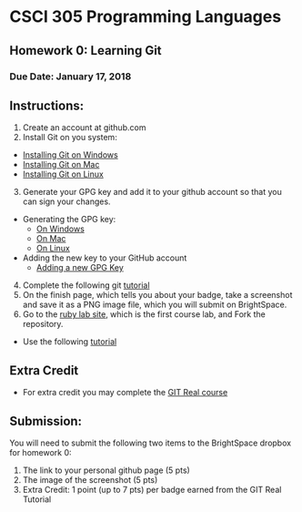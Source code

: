 # CSCI 305 Programming Languages

## Homework 0: Learning Git

### Due Date: January 17, 2018

## Instructions:

1. Create an account at github.com
2. Install Git on you system:
  - [Installing Git on Windows](https://gist.github.com/derhuerst/1b15ff4652a867391f03#file-windows-md)
  - [Installing Git on Mac](https://gist.github.com/derhuerst/1b15ff4652a867391f03#file-mac-md)
  - [Installing Git on Linux](https://gist.github.com/derhuerst/1b15ff4652a867391f03#file-linux-md)
3. Generate your GPG key and add it to your github account so that you can sign your changes.
  - Generating the GPG key:
    * [On Windows](https://help.github.com/articles/generating-a-new-gpg-key/#platform-windows)
    * [On Mac](https://help.github.com/articles/generating-a-new-gpg-key/#platform-mac)
    * [On Linux](https://help.github.com/articles/generating-a-new-gpg-key/#platform-linux)
  - Adding the new key to your GitHub account
    * [Adding a new GPG Key](https://help.github.com/articles/adding-a-new-gpg-key-to-your-github-account/)
4. Complete the following git [tutorial](https://try.github.io/levels/1/challenges/1)
5. On the finish page, which tells you about your badge, take a screenshot and save it as a PNG image file, which you will submit on BrightSpace.
6. Go to the [ruby lab site](https://github.com/CSCI305/csci305-ruby-lab/), which is the first course lab, and Fork the repository.
  - Use the following [tutorial](https://help.github.com/articles/fork-a-repo/)

## Extra Credit

* For extra credit you may complete the [GIT Real course](http://gitreal.codeschool.com/?utm_source=github&utm_medium=codeschool_option&utm_campaign=trygit)

## Submission:

You will need to submit the following two items to the BrightSpace dropbox for homework 0:
1. The link to your personal github page (5 pts)
2. The image of the screenshot (5 pts)
3. Extra Credit: 1 point (up to 7 pts) per badge earned from the GIT Real Tutorial
